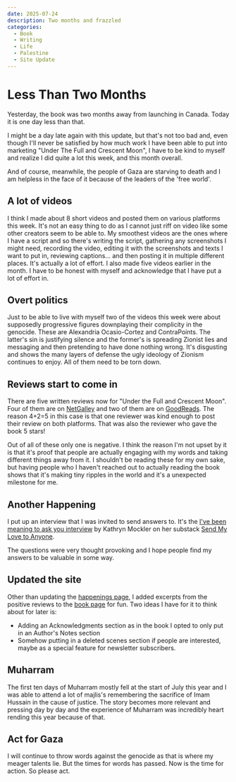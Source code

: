 ```yaml
---
date: 2025-07-24
description: Two months and frazzled
categories:
  - Book
  - Writing
  - Life
  - Palestine
  - Site Update
---
```


# Less Than Two Months

Yesterday, the book was two months away from launching in Canada. Today it is one day less than that.

I might be a day late again with this update, but that's not too bad and, even though I'll never be satisfied by how much work I have been able to put into marketing "Under The Full and Crescent Moon", I have to be kind to myself and realize I did quite a lot this week, and this month overall.

And of course, meanwhile, the people of Gaza are starving to death and I am helpless in the face of it because of the leaders of the 'free world'.

<!-- more -->

## A lot of videos

I think I made about 8 short videos and posted them on various platforms this week. It's not an easy thing to do as I cannot just riff on video like some other creators seem to be able to. My smoothest videos are the ones where I have a script and so there's writing the script, gathering any screenshots I might need, recording the video, editing it with the screenshots and texts I want to put in, reviewing captions... and then posting it in multiple different places. It's actually a lot of effort. I also made five videos earlier in the month. I have to be honest with myself and acknowledge that I have put a lot of effort in.

## Overt politics

Just to be able to live with myself two of the videos this week were about supposedly progressive figures downplaying their complicity in the genocide. These are Alexandria Ocasio-Cortez and ContraPoints. The latter's sin is justifying silence and the former's is spreading Zionist lies and messaging and then pretending to have done nothing wrong. It's disgusting and shows the many layers of defense the ugly ideology of Zionism continues to enjoy. All of them need to be torn down.

## Reviews start to come in

There are five written reviews now for "Under the Full and Crescent Moon". Four of them are on [NetGalley](https://www.netgalley.com/book/655928/reviews) and two of them are on [GoodReads](https://www.goodreads.com/book/show/222259194-under-the-full-and-crescent-moon). The reason 4+2=5 in this case is that one reviewer was kind enough to post their review on both platforms. That was also the reviewer who gave the book 5 stars!

Out of all of these only one is negative. I think the reason I'm not upset by it is that it's proof that people are actually engaging with my words and taking different things away from it. I shouldn't be reading these for my own sake, but having people who I haven't reached out to actually reading the book shows that it's making tiny ripples in the world and it's a unexpected milestone for me.

## Another Happening

I put up an interview that I was invited to send answers to. It's the  [I've been meaning to ask you interview](https://sendmylovetoanyone.substack.com/p/i-decided-a-long-time-ago-that-the) by Kathryn Mockler on her substack [Send My Love to Anyone](https://sendmylovetoanyone.substack.com/about).

The questions were very thought provoking and I hope people find my answers to be valuable in some way.

## Updated the site

Other than updating the [happenings page](../../happenings.md), I added excerpts from the positive reviews to the [book page](../../book.md) for fun. Two ideas I have for it to think about for later is:

* Adding an Acknowledgments section as in the book I opted to only put in an Author's Notes section
* Somehow putting in a deleted scenes section if people are interested, maybe as a special feature for newsletter subscribers.

## Muharram

The first ten days of Muharram mostly fell at the start of July this year and I was able to attend a lot of majlis's remembering the sacrifice of Imam Hussain in the cause of justice. The story becomes more relevant and pressing day by day and the experience of Muharram was incredibly heart rending this year because of that.

## Act for Gaza

I will continue to throw words against the genocide as that is where my meager talents lie. But the times for words has passed. Now is the time for action. So please act.
